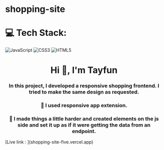 # shopping-site

# 💻 Tech Stack:

![JavaScript](https://img.shields.io/badge/javascript-%23323330.svg?style=for-the-badge&logo=javascript&logoColor=%23F7DF1E) ![CSS3](https://img.shields.io/badge/css3-%231572B6.svg?style=for-the-badge&logo=css3&logoColor=white) ![HTML5](https://img.shields.io/badge/html5-%23E34F26.svg?style=for-the-badge&logo=html5&logoColor=white)

<h1 align="center">Hi 👋, I'm Tayfun</h1>
<h3 align="center">In this project, I developed a responsive shopping frontend. I tried to make the same design as requested.
</h3>
<h3 align="center"> 💫 I used responsive app extension. 
</h3>
<h3 align="center"> 💯 I made things a little harder and created elements on the js side and set it up as if it were getting the data from an endpoint.
</h3>
[Live link : ](shopping-site-five.vercel.app)
